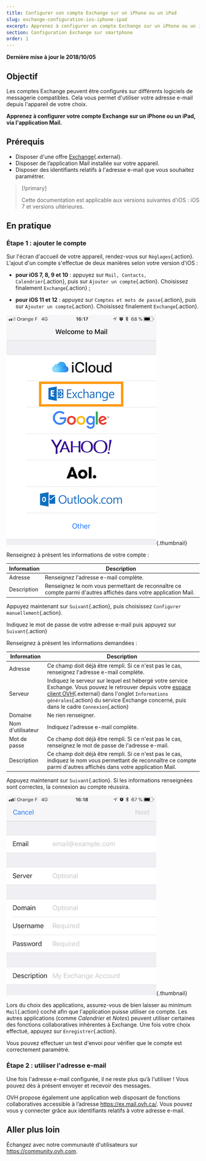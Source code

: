 ```yaml
---
title: Configurer son compte Exchange sur un iPhone ou un iPad
slug: exchange-configuration-ios-iphone-ipad
excerpt: Apprenez à configurer un compte Exchange sur un iPhone ou un iPad, via l'application Mail
section: Configuration Exchange sur smartphone
order: 1
---
```


**Dernière mise à jour le 2018/10/05**

## Objectif

Les comptes Exchange peuvent être configurés sur différents logiciels de messagerie compatibles. Cela vous permet d'utiliser votre adresse e-mail depuis l'appareil de votre choix.

**Apprenez à configurer votre compte Exchange sur un iPhone ou un iPad, via l'application Mail.**

## Prérequis

- Disposer d'une offre [Exchange](https://www.ovh.com/ca/fr/emails/hosted-exchange/){.external}.
- Disposer de l’application Mail installée sur votre appareil.
- Disposer des identifiants relatifs à l'adresse e-mail que vous souhaitez paramétrer.

> [!primary]
>
> Cette documentation est applicable aux versions suivantes d'iOS : iOS 7 et versions ultérieures.
>

## En pratique

### Étape 1 : ajouter le compte

Sur l'écran d'accueil de votre appareil, rendez-vous sur `Réglages`{.action}. L'ajout d'un compte s'effectue de deux manières selon votre version d'iOS :

- **pour iOS 7, 8, 9 et 10** : appuyez sur `Mail, Contacts, Calendrier`{.action}, puis sur `Ajouter un compte`{.action}. Choisissez finalement `Exchange`{.action} ;

- **pour iOS 11 et 12** : appuyez sur `Comptes et mots de passe`{.action}, puis sur `Ajouter un compte`{.action}. Choisissez finalement `Exchange`{.action}.

![exchange](images/configuration-mail-exchange-ios-step1.png){.thumbnail}

Renseignez à présent les informations de votre compte :

|Information|Description|
|---|---|
|Adresse|Renseignez l'adresse e-mail complète.|
|Description|Renseignez le nom vous permettant de reconnaître ce compte parmi d'autres affichés dans votre application Mail.|

Appuyez maintenant sur `Suivant`{.action}, puis choisissez `Configurer manuellement`{.action}.

Indiquez le mot de passe de votre adresse e-mail puis appuyez sur `Suivant`{.action}

Renseignez à présent les informations demandées :

|Information|Description|
|---|---|
|Adresse|Ce champ doit déjà être rempli. Si ce n'est pas le cas, renseignez l'adresse e-mail complète.|
|Serveur|Indiquez le serveur sur lequel est hébergé votre service Exchange. Vous pouvez le retrouver depuis votre [espace client OVH](https://ca.ovh.com/auth/?action=gotomanager){.external} dans l'onglet `Informations générales`{.action} du service Exchange concerné, puis dans le cadre `Connexion`{.action}|
|Domaine|Ne rien renseigner.|
|Nom d'utilisateur|Indiquez l'adresse e-mail complète.|  
|Mot de passe|Ce champ doit déjà être rempli. Si ce n'est pas le cas, renseignez le mot de passe de l'adresse e-mail.|
|Description|Ce champ doit déjà être rempli. Si ce n'est pas le cas, indiquez le nom vous permettant de reconnaître ce compte parmi d'autres affichés dans votre application Mail.|

Appuyez maintenant sur `Suivant`{.action}. Si les informations renseignées sont correctes, la connexion au compte réussira.

![exchange](images/configuration-mail-exchange-ios-step2.png){.thumbnail}

Lors du choix des applications, assurez-vous de bien laisser au minimum `Mail`{.action} coché afin que l'application puisse utiliser ce compte. Les autres applications (comme *Calendrier* et *Notes*) peuvent utiliser certaines des fonctions collaboratives inhérentes à Exchange. Une fois votre choix effectué, appuyez sur `Enregistrer`{.action}. 

Vous pouvez effectuer un test d'envoi pour vérifier que le compte est correctement paramétré.

### Étape 2 : utiliser l'adresse e-mail

Une fois l'adresse e-mail configurée, il ne reste plus qu’à l'utiliser ! Vous pouvez dès à présent envoyer et recevoir des messages.

OVH propose également une application web disposant de fonctions collaboratives accessible à l’adresse <https://ex.mail.ovh.ca/>. Vous pouvez vous y connecter grâce aux identifiants relatifs à votre adresse e-mail.

## Aller plus loin

Échangez avec notre communauté d'utilisateurs sur <https://community.ovh.com>.